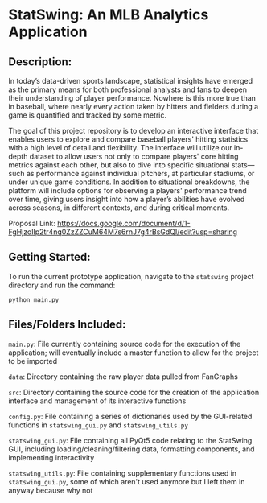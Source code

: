 # StatSwing: An MLB Analytics Application

## Description:

In today’s data-driven sports landscape, statistical insights have emerged as the primary means for both professional analysts and fans to deepen their understanding of player performance. Nowhere is this more true than in baseball, where nearly every action taken by hitters and fielders during a game is quantified and tracked by some metric.

The goal of this project repository is to develop an interactive interface that enables users to explore and compare baseball players' hitting statistics with a high level of detail and flexibility. The interface will utilize our in-depth dataset to allow users not only to compare players' core hitting metrics against each other, but also to dive into specific situational stats—such as performance against individual pitchers, at particular stadiums, or under unique game conditions. In addition to situational breakdowns, the platform will include options for observing a players' performance trend over time, giving users insight into how a player’s abilities have evolved across seasons, in different contexts, and during critical moments.

Proposal Link: https://docs.google.com/document/d/1-FgHjzoIlp2tr4nq0ZzZZCuM64M7s6rnJ7g4rBsGdQI/edit?usp=sharing

## Getting Started:

To run the current prototype application, navigate to the `statswing` project directory and run the command:

`python main.py`

## Files/Folders Included:

`main.py`: File currently containing source code for the execution of the application; will eventually include a master function to allow for the project to be imported

`data`: Directory containing the raw player data pulled from FanGraphs

`src`: Directory containing the source code for the creation of the application interface and management of its interactive functions

`config.py`: File containing a series of dictionaries used by the GUI-related functions in `statswing_gui.py` and `statswing_utils.py`

`statswing_gui.py`: File containing all PyQt5 code relating to the StatSwing GUI, including loading/cleaning/filtering data, formatting components, and implementing interactivity

`statswing_utils.py`: File containing supplementary functions used in `statswing_gui.py`, some of which aren't used anymore but I left them in anyway because why not
